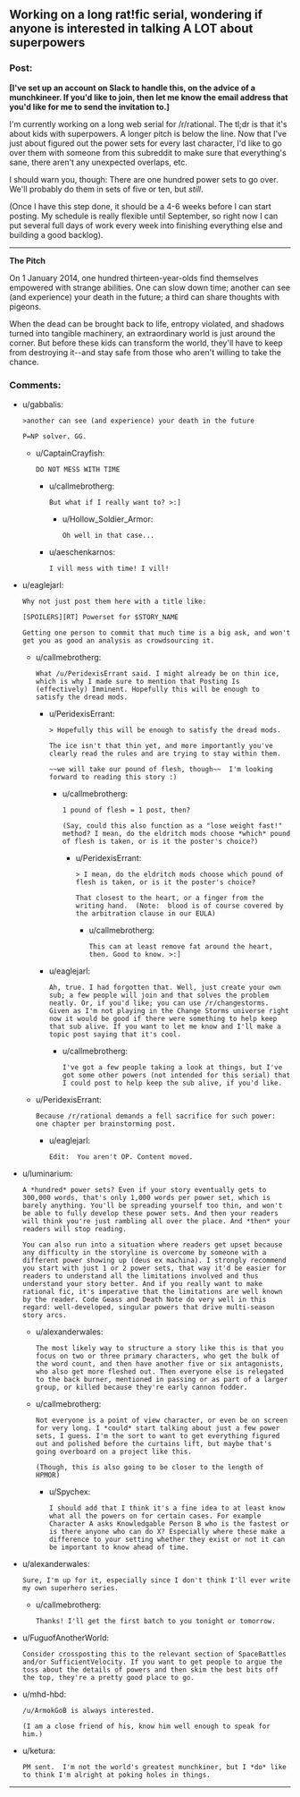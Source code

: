 ## Working on a long rat!fic serial, wondering if anyone is interested in talking A LOT about superpowers

### Post:

**[I've set up an account on Slack to handle this, on the advice of a munchkineer. If you'd like to join, then let me know the email address that you'd like for me to send the invitation to.]**

I'm currently working on a long web serial for /r/rational. The tl;dr is that it's about kids with superpowers. A longer pitch is below the line. Now that I've just about figured out the power sets for every last character, I'd like to go over them with someone from this subreddit to make sure that everything's sane, there aren't any unexpected overlaps, etc. 

I should warn you, though: There are one hundred power sets to go over. We'll probably do them in sets of five or ten, but *still*. 

(Once I have this step done, it should be a 4-6 weeks before I can start posting. My schedule is really flexible until September, so right now I can put several full days of work every week into finishing everything else and building a good backlog). 

---

**The Pitch**

On 1 January 2014, one hundred thirteen-year-olds find themselves empowered with strange abilities. One can slow down time; another can see (and experience) your death in the future; a third can share thoughts with pigeons. 

When the dead can be brought back to life, entropy violated, and shadows turned into tangible machinery, an extraordinary world is just around the corner. But before these kids can transform the world, they'll have to keep from destroying it--and stay safe from those who aren't willing to take the chance. 

### Comments:

- u/gabbalis:
  ```
  >another can see (and experience) your death in the future

  P=NP solver. GG.
  ```

  - u/CaptainCrayfish:
    ```
    DO NOT MESS WITH TIME
    ```

    - u/callmebrotherg:
      ```
      But what if I really want to? >:]
      ```

      - u/Hollow_Soldier_Armor:
        ```
        Oh well in that case...
        ```

    - u/aeschenkarnos:
      ```
      I vill mess with time! I vill!
      ```

- u/eaglejarl:
  ```
  Why not just post them here with a title like:

  [SPOILERS][RT] Powerset for $STORY_NAME

  Getting one person to commit that much time is a big ask, and won't get you as good an analysis as crowdsourcing it.
  ```

  - u/callmebrotherg:
    ```
    What /u/PeridexisErrant said. I might already be on thin ice, which is why I made sure to mention that Posting Is (effectively) Imminent. Hopefully this will be enough to satisfy the dread mods.
    ```

    - u/PeridexisErrant:
      ```
      > Hopefully this will be enough to satisfy the dread mods.

      The ice isn't that thin yet, and more importantly you've clearly read the rules and are trying to stay within them.

      ~~we will take our pound of flesh, though~~  I'm looking forward to reading this story :)
      ```

      - u/callmebrotherg:
        ```
        1 pound of flesh = 1 post, then? 

        (Say, could this also function as a "lose weight fast!" method? I mean, do the eldritch mods choose *which* pound of flesh is taken, or is it the poster's choice?)
        ```

        - u/PeridexisErrant:
          ```
          > I mean, do the eldritch mods choose which pound of flesh is taken, or is it the poster's choice?

          That closest to the heart, or a finger from the writing hand.  (Note:  blood is of course covered by the arbitration clause in our EULA)
          ```

          - u/callmebrotherg:
            ```
            This can at least remove fat around the heart, then. Good to know. >:]
            ```

    - u/eaglejarl:
      ```
      Ah, true. I had forgotten that. Well, just create your own sub; a few people will join and that solves the problem neatly. Or, if you'd like; you can use /r/changestorms. Given as I'm not playing in the Change Storms universe right now it would be good if there were something to help keep that sub alive. If you want to let me know and I'll make a topic post saying that it's cool.
      ```

      - u/callmebrotherg:
        ```
        I've got a few people taking a look at things, but I've got some other powers (not intended for this serial) that I could post to help keep the sub alive, if you'd like.
        ```

  - u/PeridexisErrant:
    ```
    Because /r/rational demands a fell sacrifice for such power:  one chapter per brainstorming post.
    ```

    - u/eaglejarl:
      ```
      Edit:  You aren't OP. Content moved.
      ```

- u/luminarium:
  ```
  A *hundred* power sets? Even if your story eventually gets to 300,000 words, that's only 1,000 words per power set, which is barely anything. You'll be spreading yourself too thin, and won't be able to fully develop these power sets. And then your readers will think you're just rambling all over the place. And *then* your readers will stop reading. 

  You can also run into a situation where readers get upset because any difficulty in the storyline is overcome by someone with a different power showing up (deus ex machina). I strongly recommend you start with just 1 or 2 power sets, that way it'd be easier for readers to understand all the limitations involved and thus understand your story better. And if you really want to make rational fic, it's imperative that the limitations are well known by the reader. Code Geass and Death Note do very well in this regard: well-developed, singular powers that drive multi-season story arcs.
  ```

  - u/alexanderwales:
    ```
    The most likely way to structure a story like this is that you focus on two or three primary characters, who get the bulk of the word count, and then have another five or six antagonists, who also get more fleshed out. Then everyone else is relegated to the back burner, mentioned in passing or as part of a larger group, or killed because they're early cannon fodder.
    ```

  - u/callmebrotherg:
    ```
    Not everyone is a point of view character, or even be on screen for very long. I *could* start talking about just a few power sets, I guess. I'm the sort to want to get everything figured out and polished before the curtains lift, but maybe that's going overboard on a project like this. 

    (Though, this is also going to be closer to the length of HPMOR)
    ```

    - u/Spychex:
      ```
      I should add that I think it's a fine idea to at least know what all the powers on for certain cases. For example Character A asks Knowledgable Person B who is the fastest or is there anyone who can do X? Especially where these make a difference to your setting whether they exist or not it can be important to know ahead of time.
      ```

- u/alexanderwales:
  ```
  Sure, I'm up for it, especially since I don't think I'll ever write my own superhero series.
  ```

  - u/callmebrotherg:
    ```
    Thanks! I'll get the first batch to you tonight or tomorrow.
    ```

- u/FuguofAnotherWorld:
  ```
  Consider crossposting this to the relevant section of SpaceBattles and/or SufficientVelocity. If you want to get people to argue the toss about the details of powers and then skim the best bits off the top, they're a pretty good place to go.
  ```

- u/mhd-hbd:
  ```
  /u/ArmokGoB is always interested.

  (I am a close friend of his, know him well enough to speak for him.)
  ```

- u/ketura:
  ```
  PM sent.  I'm not the world's greatest munchkiner, but I *do* like to think I'm alright at poking holes in things.
  ```

---

